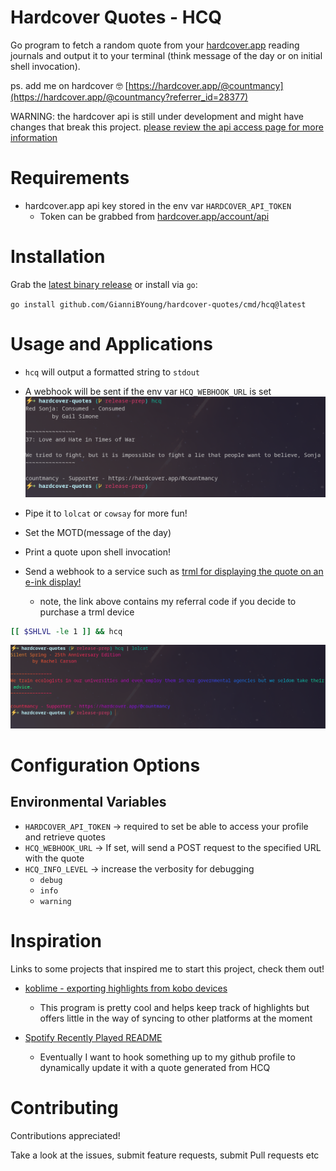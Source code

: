 # Hardcover Quotes - HCQ
Go program to fetch a random quote from your [hardcover.app](https://hardcover.app/join?referrer_id=28377) reading journals and output it to your terminal (think message of the day or on initial shell invocation).


ps. add me on hardcover 🤓 [https://hardcover.app/@countmancy](https://hardcover.app/@countmancy?referrer_id=28377)


WARNING: the hardcover api is still under development and might have changes that break this project.
[please review the api access page for more information](https://hardcover.app/account/api)


# Requirements
- hardcover.app api key stored in the env var `HARDCOVER_API_TOKEN`
  - Token can be grabbed from [hardcover.app/account/api](https://hardcover.app/account/api)

# Installation
 Grab the [latest binary release](https://github.com/GianniBYoung/hardcover-quotes/releases/latest) or install via `go`:

`go install github.com/GianniBYoung/hardcover-quotes/cmd/hcq@latest`

# Usage and Applications
- `hcq` will output a formatted string to `stdout`
- A webhook will be sent if the env var `HCQ_WEBHOOK_URL` is set
![Hardcover Quotes Screenshot](assets/standard.png)


- Pipe it to `lolcat` or `cowsay` for more fun!
- Set the MOTD(message of the day)
- Print a quote upon shell invocation!
- Send a webhook to a service such as [trml for displaying the quote on an e-ink display!](https://usetrmnl.com)
  - note, the link above contains my referral code if you decide to purchase a trml device

```bash
[[ $SHLVL -le 1 ]] && hcq
```

![Hardcover Quotes Screenshot](assets/lolcat.png)

# Configuration Options
## Environmental Variables
- `HARDCOVER_API_TOKEN` -> required to set be able to access your profile and retrieve quotes
- `HCQ_WEBHOOK_URL` -> If set, will send a POST request to the specified URL with the quote
- `HCQ_INFO_LEVEL` -> increase the verbosity for debugging
  - `debug`
  - `info`
  - `warning`

# Inspiration
Links to some projects that inspired me to start this project, check them out!

- [koblime - exporting highlights from kobo devices](https://kobli.me)
  - This program is pretty cool and helps keep track of highlights but offers little in the way of syncing to other platforms at the moment

- [Spotify Recently Played README](https://github.com/JeffreyCA/spotify-recently-played-readme)
  - Eventually I want to hook something up to my github profile to dynamically update it with a quote generated from HCQ

# Contributing
Contributions appreciated!

Take a look at the issues, submit feature requests, submit Pull requests etc
